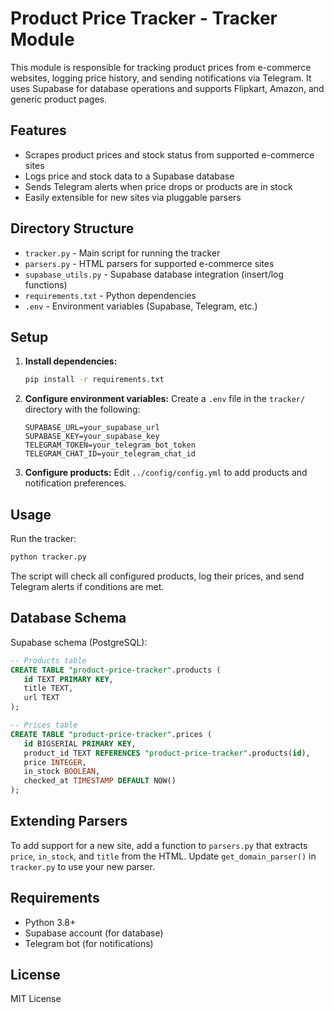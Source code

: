 
# Product Price Tracker - Tracker Module

This module is responsible for tracking product prices from e-commerce websites, logging price history, and sending notifications via Telegram. It uses Supabase for database operations and supports Flipkart, Amazon, and generic product pages.

## Features

- Scrapes product prices and stock status from supported e-commerce sites
- Logs price and stock data to a Supabase database
- Sends Telegram alerts when price drops or products are in stock
- Easily extensible for new sites via pluggable parsers

## Directory Structure

- `tracker.py` - Main script for running the tracker
- `parsers.py` - HTML parsers for supported e-commerce sites
- `supabase_utils.py` - Supabase database integration (insert/log functions)
- `requirements.txt` - Python dependencies
- `.env` - Environment variables (Supabase, Telegram, etc.)

## Setup

1. **Install dependencies:**

   ```sh
   pip install -r requirements.txt
   ```

2. **Configure environment variables:**
   Create a `.env` file in the `tracker/` directory with the following:

   ```env
   SUPABASE_URL=your_supabase_url
   SUPABASE_KEY=your_supabase_key
   TELEGRAM_TOKEN=your_telegram_bot_token
   TELEGRAM_CHAT_ID=your_telegram_chat_id
   ```

3. **Configure products:**
   Edit `../config/config.yml` to add products and notification preferences.

## Usage

Run the tracker:

```sh
python tracker.py
```

The script will check all configured products, log their prices, and send Telegram alerts if conditions are met.

## Database Schema

Supabase schema (PostgreSQL):

```sql
-- Products table
CREATE TABLE "product-price-tracker".products (
   id TEXT PRIMARY KEY,
   title TEXT,
   url TEXT
);

-- Prices table
CREATE TABLE "product-price-tracker".prices (
   id BIGSERIAL PRIMARY KEY,
   product_id TEXT REFERENCES "product-price-tracker".products(id),
   price INTEGER,
   in_stock BOOLEAN,
   checked_at TIMESTAMP DEFAULT NOW()
);
```

## Extending Parsers

To add support for a new site, add a function to `parsers.py` that extracts `price`, `in_stock`, and `title` from the HTML. Update `get_domain_parser()` in `tracker.py` to use your new parser.

## Requirements

- Python 3.8+
- Supabase account (for database)
- Telegram bot (for notifications)

## License

MIT License
